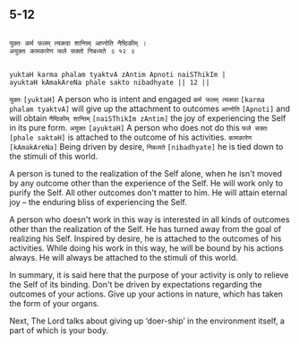 ## 5-12


```shloka-sa

युक्तः कर्म फलम् त्यक्त्वा शान्तिम् आप्नोति नैष्ठिकीम् ।
अयुक्तः कामकारेण फले सक्तो निबध्यते ॥ १२ ॥

```
```shloka-sa-hk

yuktaH karma phalam tyaktvA zAntim Apnoti naiSThikIm |
ayuktaH kAmakAreNa phale sakto nibadhyate || 12 ||

```
`युक्तः` `[yuktaH]` A person who is intent and engaged `कर्म फलम् त्यक्त्वा` `[karma phalam tyaktvA]` will give up the attachment to outcomes `आप्नोति` `[Apnoti]` and will obtain `नैष्ठिकीम् शान्तिम्` `[naiSThikIm zAntim]` the joy of experiencing the Self in its pure form. `अयुक्तः` `[ayuktaH]` A person who does not do this `फले सक्तः` `[phale saktaH]` is attached to the outcome of his activities. `कामकारेण` `[kAmakAreNa]` Being driven by desire, `निबध्यते` `[nibadhyate]` he is tied down to the stimuli of this world.

A person is tuned to the realization of the Self alone, when he isn't moved by any outcome other than the experience of the Self. He will work only to purify the Self. All other outcomes don't matter to him. He will attain eternal joy – the enduring bliss of experiencing the Self.

A person who doesn't work in this way is interested in all kinds of outcomes other than the realization of the Self. He has turned away from the goal of realizing his Self. Inspired by desire, he is attached to the outcomes of his activities. While doing his work in this way, he will be bound by his actions always. He will always be attached to the stimuli of this world.

In summary, it is said here that the purpose of your activity is only to relieve the Self of its binding. Don't be driven by expectations regarding the outcomes of your actions. Give up your actions in nature, which has taken the form of your organs.

Next, The Lord talks about giving up ‘doer-ship’ in the environment itself, a part of which is your body.


